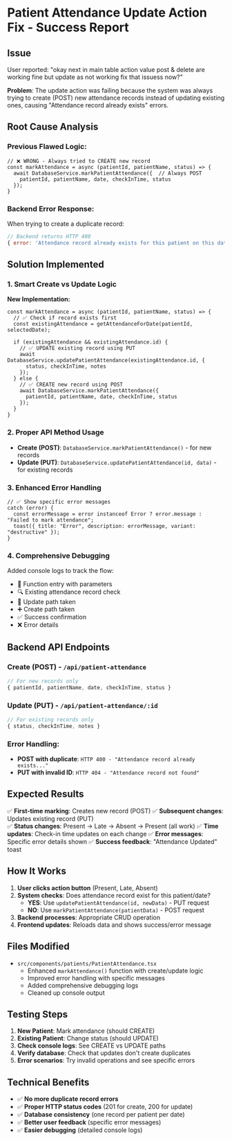 # Patient Attendance Update Action Fix - Success Report

## Issue
User reported: "okay next in main table action value post & delete are working fine but update as not working fix that issuess now?"

**Problem**: The update action was failing because the system was always trying to create (POST) new attendance records instead of updating existing ones, causing "Attendance record already exists" errors.

## Root Cause Analysis

### Previous Flawed Logic:
```tsx
// ❌ WRONG - Always tried to CREATE new record
const markAttendance = async (patientId, patientName, status) => {
  await DatabaseService.markPatientAttendance({  // Always POST
    patientId, patientName, date, checkInTime, status
  });
}
```

### Backend Error Response:
When trying to create a duplicate record:
```js
// Backend returns HTTP 400
{ error: 'Attendance record already exists for this patient on this date' }
```

## Solution Implemented

### 1. Smart Create vs Update Logic
**New Implementation:**
```tsx
const markAttendance = async (patientId, patientName, status) => {
  // ✅ Check if record exists first
  const existingAttendance = getAttendanceForDate(patientId, selectedDate);
  
  if (existingAttendance && existingAttendance.id) {
    // ✅ UPDATE existing record using PUT
    await DatabaseService.updatePatientAttendance(existingAttendance.id, {
      status, checkInTime, notes
    });
  } else {
    // ✅ CREATE new record using POST  
    await DatabaseService.markPatientAttendance({
      patientId, patientName, date, checkInTime, status
    });
  }
}
```

### 2. Proper API Method Usage
- **Create (POST)**: `DatabaseService.markPatientAttendance()` - for new records
- **Update (PUT)**: `DatabaseService.updatePatientAttendance(id, data)` - for existing records

### 3. Enhanced Error Handling
```tsx
// ✅ Show specific error messages
catch (error) {
  const errorMessage = error instanceof Error ? error.message : "Failed to mark attendance";
  toast({ title: "Error", description: errorMessage, variant: "destructive" });
}
```

### 4. Comprehensive Debugging
Added console logs to track the flow:
- 🎯 Function entry with parameters
- 🔍 Existing attendance record check
- 🔄 Update path taken
- ➕ Create path taken  
- ✅ Success confirmation
- ❌ Error details

## Backend API Endpoints

### Create (POST) - `/api/patient-attendance`
```js
// For new records only
{ patientId, patientName, date, checkInTime, status }
```

### Update (PUT) - `/api/patient-attendance/:id`
```js  
// For existing records only
{ status, checkInTime, notes }
```

### Error Handling:
- **POST with duplicate**: `HTTP 400 - "Attendance record already exists..."`
- **PUT with invalid ID**: `HTTP 404 - "Attendance record not found"`

## Expected Results

✅ **First-time marking**: Creates new record (POST)
✅ **Subsequent changes**: Updates existing record (PUT)  
✅ **Status changes**: Present → Late → Absent → Present (all work)
✅ **Time updates**: Check-in time updates on each change
✅ **Error messages**: Specific error details shown
✅ **Success feedback**: "Attendance Updated" toast

## How It Works

1. **User clicks action button** (Present, Late, Absent)
2. **System checks**: Does attendance record exist for this patient/date?
   - **YES**: Use `updatePatientAttendance(id, newData)` - PUT request
   - **NO**: Use `markPatientAttendance(patientData)` - POST request
3. **Backend processes**: Appropriate CRUD operation
4. **Frontend updates**: Reloads data and shows success/error message

## Files Modified
- `src/components/patients/PatientAttendance.tsx`
  - Enhanced `markAttendance()` function with create/update logic
  - Improved error handling with specific messages  
  - Added comprehensive debugging logs
  - Cleaned up console output

## Testing Steps
1. **New Patient**: Mark attendance (should CREATE)
2. **Existing Patient**: Change status (should UPDATE)  
3. **Check console logs**: See CREATE vs UPDATE paths
4. **Verify database**: Check that updates don't create duplicates
5. **Error scenarios**: Try invalid operations and see specific errors

## Technical Benefits
- ✅ **No more duplicate record errors**
- ✅ **Proper HTTP status codes** (201 for create, 200 for update)
- ✅ **Database consistency** (one record per patient per date)
- ✅ **Better user feedback** (specific error messages)
- ✅ **Easier debugging** (detailed console logs)
